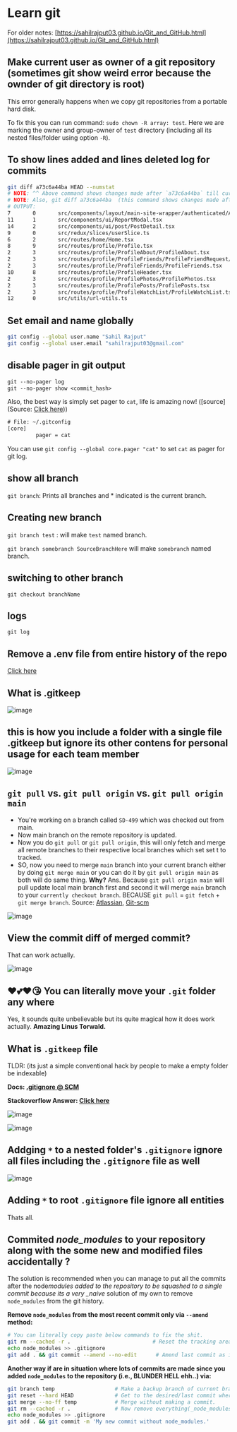 # Learn git

For older notes: [https://sahilrajput03.github.io/Git_and_GitHub.html](https://sahilrajput03.github.io/Git_and_GitHub.html)

## Make current user as owner of a git repository (sometimes git show weird error because the ownder of git directory is root)

This error generally happens when we copy git repositories from a portable hard disk.

To fix this you can run command: `sudo chown -R array: test`. Here we are marking the owner and group-owner of `test` directory (including all its nested files/folder using option `-R`).

## To show lines added and lines deleted log for commits

```bash
git diff a73c6a44ba HEAD --numstat
# NOTE: ^^ Above command shows changes made after `a73c6a44ba` till current HEAD. (i.e, it doesn't include changes made in `a73c6a44ba` commit becoz thats how `git diff SHA1 SHA2` command works).
# NOTE: Also, git diff a73c6a44ba  (this command shows changes made after commit `a73c6a44ba` till HEAD becoz thats how `git diff SHA` command works.
# OUTPUT:
7       0       src/components/layout/main-site-wrapper/authenticated/AuthenticatedPageWrapper.tsx
11      1       src/components/ui/ReportModal.tsx
14      2       src/components/ui/post/PostDetail.tsx
9       0       src/redux/slices/userSlice.ts
6       2       src/routes/home/Home.tsx
8       9       src/routes/profile/Profile.tsx
2       3       src/routes/profile/ProfileAbout/ProfileAbout.tsx
2       3       src/routes/profile/ProfileFriends/ProfileFriendRequest/ProfileFriendRequest.tsx
2       3       src/routes/profile/ProfileFriends/ProfileFriends.tsx
10      8       src/routes/profile/ProfileHeader.tsx
2       3       src/routes/profile/ProfilePhotos/ProfilePhotos.tsx
2       3       src/routes/profile/ProfilePosts/ProfilePosts.tsx
2       3       src/routes/profile/ProfileWatchList/ProfileWatchList.tsx
12      0       src/utils/url-utils.ts
```

## Set email and name globally

```bash
git config --global user.name "Sahil Rajput"
git config --global user.email "sahilrajput03@gmail.com"
```

## disable pager in git output

```txt
git --no-pager log
git --no-pager show <commit_hash>
```

Also, the best way is simply set pager to `cat`, life is amazing now! ([source](Source: [Click here](https://stackoverflow.com/a/6986231/10012446)))

```txt
# File: ~/.gitconfig
[core]
         pager = cat
```

You can use `git config --global core.pager "cat"` to set `cat` as pager for git log.

## show all branch

`git branch`: Prints all branches and \* indicated is the current branch.

## Creating new branch

`git branch test` : will make `test` named branch.

`git branch somebranch SourceBranchHere` will make `somebranch` named branch.

## switching to other branch

`git checkout branchName`

## logs

`git log`

## Remove a .env file from entire history of the repo

[Click here](https://daily-dev-tips.com/posts/removing-a-env-file-from-git-history/)

## What is .gitkeep

![image](https://user-images.githubusercontent.com/31458531/202268566-11a8a084-d48b-4eff-be46-83076c0d67c1.png)

## this is how you include a folder with a single file .gitkeep but ignore its other contens for personal usage for each team member

![image](https://user-images.githubusercontent.com/31458531/202270076-b8861f4d-515f-48a4-b837-28170166b62e.png)

## `git pull` vs. `git pull origin` vs. `git pull origin main`

- You're working on a branch called `SD-499` which was checked out from main.
- Now main branch on the remote repository is updated.
- Now you do `git pull` or `git pull origin`, this will only fetch and merge all remote branches to their respective local branches which set set t to tracked.
- SO, now you need to merge `main` branch into your current branch either by doing `git merge main` or you can do it by `git pull origin main` as both will do same thing. **Why?** Ans. Because `git pull origin main` will pull update local main branch first and second it will merge `main` branch to your `currently checkout branch`. BECAUSE `git pull` = `git fetch` + `git merge branch`. Source: [Atlassian](https://www.atlassian.com/git/tutorials/syncing/git-pull), [Git-scm](https://git-scm.com/docs/git-pull)

![image](https://user-images.githubusercontent.com/31458531/203025083-653be64f-ee49-41ad-9cd0-1c7da45faa57.png)

## View the commit diff of merged commit?

That can work actually.

![image](https://user-images.githubusercontent.com/31458531/206040759-0be29cd9-2033-40ba-bbb1-cc1fffc8a7c2.png)

##  ♥💕❤😘 You can literally move your `.git` folder any where

Yes, it sounds quite unbelievable but its quite magical how it does work actually. **Amazing Linus Torwald.**

## What is `.gitkeep` file

TLDR: (its just a simple conventional hack by people to make a empty folder be indexable)

**Docs: [.gitignore @ SCM](https://git-scm.com/docs/gitignore)**

**Stackoverflow Answer: [Click here](https://stackoverflow.com/a/11579945/10012446)**

![image](https://user-images.githubusercontent.com/31458531/210081179-d1641e53-a7d4-4b52-8859-f3c2fb2891dc.png)

![image](https://user-images.githubusercontent.com/31458531/210081401-e0fef8bf-9cbe-48c2-ac3e-34d8bcfecb84.png)

## Addging `*` to a nested folder's `.gitignore` ignore all files including the `.gitignore` file as well

![image](https://user-images.githubusercontent.com/31458531/210081727-e3c17409-4988-406a-bf33-5e4919e10227.png)

## Adding `*` to root `.gitignore` file ignore all entities

Thats all.

## Commited _node_modules_ to your repository along with the **some new and modified files** accidentally ?

The solution is recommended when you can manage to put all the commits after the node*modules added to the repository to be squashed to a single commit because its a very \_naive* solution of my own to remove `node_modules` from the git history.

**Remove `node_modules` from the most recent commit only via `--amend` method:**

```bash
# You can literally copy paste below commands to fix the shit.
git rm --cached -r .                          # Reset the tracking area.
echo node_modules >> .gitignore
git add . && git commit --amend --no-edit      # Amend last commit as it is(but with node_modules ``git ignored``)!
```

**Another way if are in situation where lots of commits are made since you added `node_modules` to the repository (i.e., BLUNDER HELL ehh..) via:**

````bash
git branch temp                   # Make a backup branch of current branch's status.
git reset --hard HEAD             # Get to the desired/last commit where you didn't have node_modules.
git merge --no-ff temp            # Merge without making a commit.
git rm --cached -r .              # Now remove everything(_node_modules_) coz ```git merge --no-ff``` re-added everything to the the staging area.
echo node_modules >> .gitignore
git add . && git commit -m 'My new commit without node_modules.'
````
